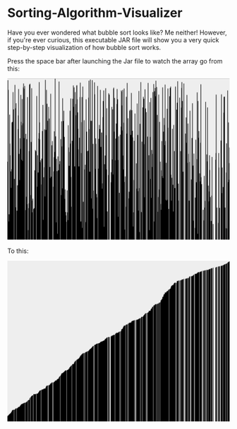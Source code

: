 # Sorting-Algorithm-Visualizer
Have you ever wondered what bubble sort looks like? Me neither! However, if you're ever curious, this executable JAR file will show you a very quick step-by-step visualization of how bubble sort works.

Press the space bar after launching the Jar file to watch the array go from this:

![UnsortedImage](Unsorted.png)

To this:

![SortedImage](Sorted.png)
